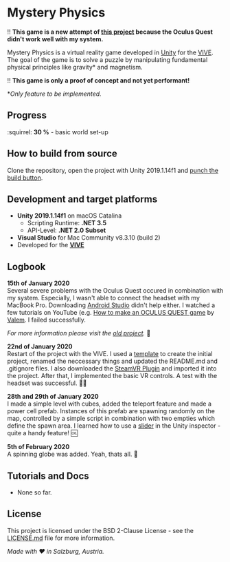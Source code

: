 # Mystery Physics

:bangbang: **This game is a new attempt of [this project](https://github.com/5ahmnm1920-mep3-G2/VRProject-vTschopp)
because the Oculus Quest didn't work well with my system.**

Mystery Physics is a virtual reality game developed in [Unity](http://unity.com/) for the [VIVE](https://www.vive.com/).
The goal of the game is to solve a puzzle by manipulating fundamental physical principles like gravity* and magnetism.

:bangbang: **This game is only a proof of concept and not yet performant!**

**Only feature to be implemented.*

## Progress
:squirrel: **30 %** - basic world set-up

## How to build from source
Clone the repository, open the project with Unity 2019.1.14f1 and
[punch the build button](https://media.giphy.com/media/wNlks0ID1igO4/giphy.gif).

## Development and target platforms
- **Unity 2019.1.14f1** on macOS Catalina
  - Scripting Runtime: **.NET 3.5**
  - API-Level: **.NET 2.0 Subset**
- **Visual Studio** for Mac Community v8.3.10 (build 2)
- Developed for the **[VIVE](https://www.vive.com/)**

## Logbook
**15th of January 2020** <br>
Several severe problems with the Oculus Quest occured in combination with my system.
Especially, I wasn't able to connect the headset with my MacBook Pro.
Downloading [Android Studio](https://developer.android.com/studio/index.html) didn't help either.
I watched a few tutorials on YouTube (e.g. [How to make an OCULUS QUEST game](https://www.youtube.com/watch?v=qiJpjnzW-mw)
by [Valem](https://www.youtube.com/channel/UCPJlesN59MzHPPCp0Lg8sLw). I failed successfully.

*For more information please visit the [old project](https://github.com/5ahmnm1920-mep3-G2/VRProject-vTschopp).* :link:

**22nd of January 2020** <br>
Restart of the project with the VIVE. I used a [template](https://github.com/5ahmnm1920-mep3-G2/unity-2019.1.14f1-3D-template)
to create the initial project, renamed the neccessary things and updated the README.md and .gitignore files. I also downloaded
the [SteamVR Plugin](https://assetstore.unity.com/packages/tools/integration/steamvr-plugin-32647) and imported it into
the project. After that, I implemented the basic VR controls. A test with the headset was successful. :ok_man:

**28th and 29th of January 2020** <br>
I made a simple level with cubes, added the teleport feature and made a power cell prefab. Instances of this prefab
are spawning randomly on the map, controlled by a simple script in combination with two empties which define the spawn area.
I learned how to use a [slider](https://answers.unity.com/questions/186832/slider-bar-in-inspector.html) in the
Unity inspector - quite a handy feature! :cool:

**5th of February 2020** <br>
A spinning globe was added. Yeah, thats all. :rocket:


## Tutorials and Docs
- None so far.

## License
This project is licensed under the BSD 2-Clause License - see the [LICENSE.md](LICENSE.md) file for more information.

*Made with :heart: in Salzburg, Austria.*
